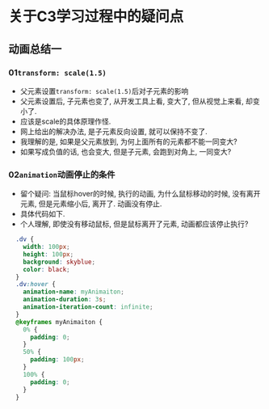 # 关于C3学习过程中的疑问点

## 动画总结一

### 01`transform: scale(1.5)`

* 父元素设置`transform: scale(1.5)`后对子元素的影响
* 父元素设置后, 子元素也变了, 从开发工具上看, 变大了, 但从视觉上来看, 却变小了.
* 应该是scale的具体原理作怪.
* 网上给出的解决办法, 是子元素反向设置, 就可以保持不变了.
* 我理解的是, 如果是父元素放到, 为何上面所有的元素都不能一同变大?
* 如果写成负值的话, 也会变大, 但是子元素, 会跑到对角上, 一同变大?

### 02`animation`动画停止的条件

* 留个疑问: 当鼠标hover的时候, 执行的动画, 为什么鼠标移动的时候, 没有离开元素, 但是元素缩小后, 离开了. 动画没有停止.
* 具体代码如下.
* 个人理解, 即使没有移动鼠标, 但是鼠标离开了元素, 动画都应该停止执行?

```css
  .dv {
    width: 100px;
    height: 100px;
    background: skyblue;
    color: black;
  }
  .dv:hover {
    animation-name: myAnimaiton;
    animation-duration: 3s;
    animation-iteration-count: infinite;
  }
  @keyframes myAnimaiton {
    0% {
      padding: 0;
    }
    50% {
      padding: 100px;
    }
    100% {
      padding: 0;
    }
  }
```